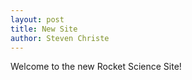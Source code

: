 ```yaml
---
layout: post
title: New Site
author: Steven Christe
---
```

Welcome to the new Rocket Science Site!

